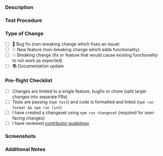 ### Description

<!-- Describe your changes in detail. What problem does this PR solve? -->

### Test Procedure

<!-- How did you test this? Are you confident that it will not introduce bugs? If so, why? -->

### Type of Change

<!-- Put an 'x' in all boxes that apply -->

-   [ ] 🐛 Bug fix (non-breaking change which fixes an issue)
-   [ ] ✨ New feature (non-breaking change which adds functionality)
-   [ ] 💥 Breaking change (fix or feature that would cause existing functionality to not work as expected)
-   [ ] 📚 Documentation update

### Pre-flight Checklist

<!-- Put an 'x' in all boxes that apply -->

-   [ ] Changes are limited to a single feature, bugfix or chore (split larger changes into separate PRs)
-   [ ] Tests are passing (`npm test`) and code is formatted and linted (`npm run format && npm run lint`)
-   [ ] I have created a changeset using `npm run changeset` (required for user-facing changes)
-   [ ] I have reviewed [contributor guidelines](https://github.com/jarvis-ide/jarvis-ide/blob/main/CONTRIBUTING.md)

### Screenshots

<!-- For UI changes, add screenshots here -->

### Additional Notes

<!-- Add any additional notes for reviewers -->
